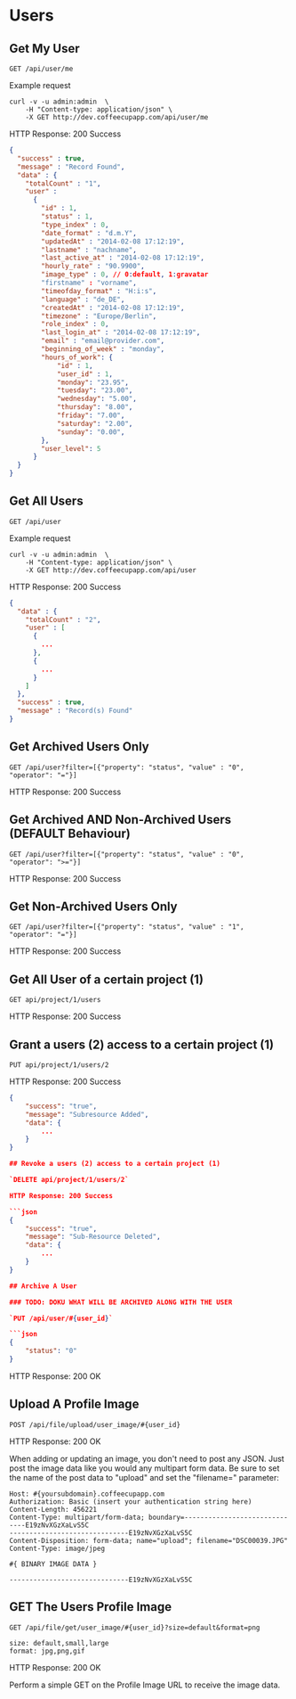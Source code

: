 # Users

## Get My User

`GET /api/user/me`

Example request

```shell
curl -v -u admin:admin  \
    -H "Content-type: application/json" \
    -X GET http://dev.coffeecupapp.com/api/user/me
```

HTTP Response: 200 Success

```json
{
  "success" : true,
  "message" : "Record Found",
  "data" : {
    "totalCount" : "1",
    "user" :
      {
        "id" : 1,
        "status" : 1,
        "type_index" : 0,
        "date_format" : "d.m.Y",
        "updatedAt" : "2014-02-08 17:12:19",
        "lastname" : "nachname",
        "last_active_at" : "2014-02-08 17:12:19",
        "hourly_rate" : "90.9900",
        "image_type" : 0, // 0:default, 1:gravatar
        "firstname" : "vorname",
        "timeofday_format" : "H:i:s",
        "language" : "de_DE",
        "createdAt" : "2014-02-08 17:12:19",
        "timezone" : "Europe/Berlin",
        "role_index" : 0,
        "last_login_at" : "2014-02-08 17:12:19",
        "email" : "email@provider.com",
        "beginning_of_week" : "monday",
        "hours_of_work": {
            "id" : 1,
            "user_id" : 1,
            "monday": "23.95",
            "tuesday": "23.00",
            "wednesday": "5.00",
            "thursday": "8.00",
            "friday": "7.00",
            "saturday": "2.00",
            "sunday": "0.00",
        },
        "user_level": 5
      }
  }
}
```


## Get All Users

`GET /api/user`

Example request

```shell
curl -v -u admin:admin  \
    -H "Content-type: application/json" \
    -X GET http://dev.coffeecupapp.com/api/user
```

HTTP Response: 200 Success

```json
{
  "data" : {
    "totalCount" : "2",
    "user" : [
      {
        ...
      },
      {
        ...
      }
    ]
  },
  "success" : true,
  "message" : "Record(s) Found"
}
```

## Get Archived Users Only

`GET /api/user?filter=[{"property": "status", "value" : "0", "operator": "="}]`

HTTP Response: 200 Success

## Get Archived AND Non-Archived Users (DEFAULT Behaviour)

`GET /api/user?filter=[{"property": "status", "value" : "0", "operator": ">="}]`

HTTP Response: 200 Success

## Get Non-Archived Users Only

`GET /api/user?filter=[{"property": "status", "value" : "1", "operator": "="}]`

HTTP Response: 200 Success

## Get All User of a certain project (1)

`GET api/project/1/users`

HTTP Response: 200 Success

## Grant a users (2) access to a certain project (1)

`PUT api/project/1/users/2`

HTTP Response: 200 Success

```json
{
    "success": "true",
    "message": "Subresource Added",
    "data": {
        ...
    }
}

## Revoke a users (2) access to a certain project (1)

`DELETE api/project/1/users/2`

HTTP Response: 200 Success

```json
{
    "success": "true",
    "message": "Sub-Resource Deleted",
    "data": {
        ...
    }
}

## Archive A User

### TODO: DOKU WHAT WILL BE ARCHIVED ALONG WITH THE USER

`PUT /api/user/#{user_id}`

```json
{
    "status": "0"
}
```
HTTP Response: 200 OK



## Upload A Profile Image

`POST /api/file/upload/user_image/#{user_id}`

HTTP Response: 200 OK

When adding or updating an image, you don't need to post any JSON. Just post the image data like you would any multipart form data. Be sure to set the name of the post data to "upload" and set the "filename=" parameter:

```http
Host: #{yoursubdomain}.coffeecupapp.com
Authorization: Basic (insert your authentication string here)
Content-Length: 456221
Content-Type: multipart/form-data; boundary=------------------------------E19zNvXGzXaLvS5C
------------------------------E19zNvXGzXaLvS5C
Content-Disposition: form-data; name="upload"; filename="DSC00039.JPG"
Content-Type: image/jpeg

#{ BINARY IMAGE DATA }

------------------------------E19zNvXGzXaLvS5C
```

## GET The Users Profile Image

`GET /api/file/get/user_image/#{user_id}?size=default&format=png`

```
size: default,small,large
format: jpg,png,gif
```


HTTP Response: 200 OK

Perform a simple GET on the Profile Image URL to receive the image data.

